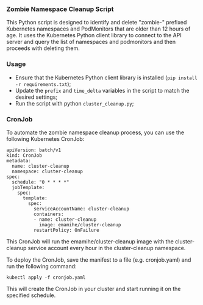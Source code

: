 ### Zombie Namespace Cleanup Script

This Python script is designed to identify and delete "zombie-" prefixed Kubernetes namespaces and PodMonitors that are older than 12 hours of age. It uses the Kubernetes Python client library to connect to the API server and query the list of namespaces and podmonitors and then proceeds with deleting them.

### Usage

- Ensure that the Kubernetes Python client library is installed (`pip install -r requirements.txt`);
- Update the `prefix` and `time_delta` variables in the script to match the desired settings;
- Run the script with python `cluster_cleanup.py`;

### CronJob

To automate the zombie namespace cleanup process, you can use the following Kubernetes CronJob:

```
apiVersion: batch/v1
kind: CronJob
metadata:
  name: cluster-cleanup
  namespace: cluster-cleanup
spec:
  schedule: "0 * * * *"
  jobTemplate:
    spec:
      template:
        spec:
          serviceAccountName: cluster-cleanup
          containers:
          - name: cluster-cleanup
            image: emamihe/cluster-cleanup
          restartPolicy: OnFailure
```

This CronJob will run the emamihe/cluster-cleanup image with the cluster-cleanup service account every hour in the cluster-cleanup namespace. 

To deploy the CronJob, save the manifest to a file (e.g. cronjob.yaml) and run the following command:

```
kubectl apply -f cronjob.yaml
```

This will create the CronJob in your cluster and start running it on the specified schedule.
